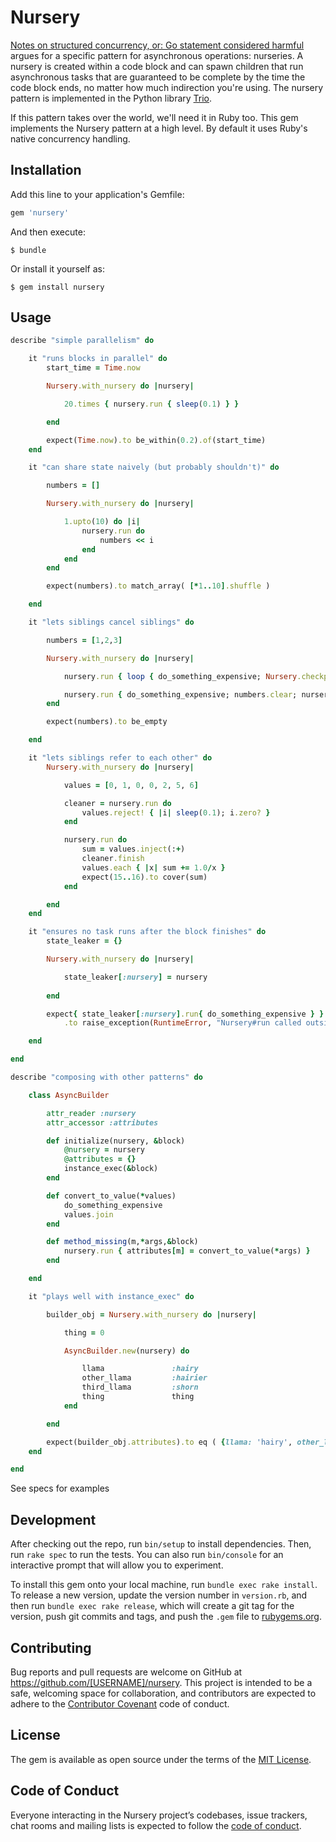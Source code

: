 # Nursery

[Notes on structured concurrency, or: Go statement considered harmful](https://vorpus.org/blog/notes-on-structured-concurrency-or-go-statement-considered-harmful/) argues for a specific pattern for asynchronous operations: nurseries. A nursery is created within a code block and can spawn children that run asynchronous tasks that are guaranteed to be complete by the time the code block ends, no matter how much indirection you're using. The nursery pattern is implemented in the Python library [Trio](https://trio.readthedocs.io/en/latest/index.html).

If this pattern takes over the world, we'll need it in Ruby too. This gem implements the Nursery pattern at a high level. By default it uses Ruby's native concurrency handling.

## Installation

Add this line to your application's Gemfile:

```ruby
gem 'nursery'
```

And then execute:

    $ bundle

Or install it yourself as:

    $ gem install nursery

## Usage

```ruby
describe "simple parallelism" do

	it "runs blocks in parallel" do
		start_time = Time.now

		Nursery.with_nursery do |nursery|

			20.times { nursery.run { sleep(0.1) } }

		end

		expect(Time.now).to be_within(0.2).of(start_time)
	end

	it "can share state naively (but probably shouldn't)" do

		numbers = []

		Nursery.with_nursery do |nursery|

			1.upto(10) do |i|
				nursery.run do
					numbers << i
				end
			end
		end

		expect(numbers).to match_array( [*1..10].shuffle )

	end

	it "lets siblings cancel siblings" do

		numbers = [1,2,3]		

		Nursery.with_nursery do |nursery|

			nursery.run { loop { do_something_expensive; Nursery.checkpoint } }

			nursery.run { do_something_expensive; numbers.clear; nursery.cancel }
		end

		expect(numbers).to be_empty

	end

	it "lets siblings refer to each other" do
		Nursery.with_nursery do |nursery|

			values = [0, 1, 0, 0, 2, 5, 6]

			cleaner = nursery.run do
				values.reject! { |i| sleep(0.1); i.zero? }
			end

			nursery.run do
				sum = values.inject(:+)
				cleaner.finish
				values.each { |x| sum += 1.0/x }
				expect(15..16).to cover(sum)
			end

		end
	end

	it "ensures no task runs after the block finishes" do
		state_leaker = {}

		Nursery.with_nursery do |nursery|

			state_leaker[:nursery] = nursery
		
		end

		expect{ state_leaker[:nursery].run{ do_something_expensive } }
			.to raise_exception(RuntimeError, "Nursery#run called outside of with_nursery block")

	end

end

describe "composing with other patterns" do

	class AsyncBuilder

		attr_reader :nursery
		attr_accessor :attributes

		def initialize(nursery, &block)
			@nursery = nursery
			@attributes = {}
			instance_exec(&block)
		end

		def convert_to_value(*values)
			do_something_expensive
			values.join
		end

		def method_missing(m,*args,&block)
			nursery.run { attributes[m] = convert_to_value(*args) }
		end

	end

	it "plays well with instance_exec" do

		builder_obj = Nursery.with_nursery do |nursery|

			thing = 0

			AsyncBuilder.new(nursery) do

				llama 				:hairy
				other_llama			:hairier
				third_llama			:shorn
				thing				thing
			end

		end

		expect(builder_obj.attributes).to eq ( {llama: 'hairy', other_llama: 'hairier', third_llama: 'shorn', thing: '0'} )
	end

end
```

See specs for examples

## Development

After checking out the repo, run `bin/setup` to install dependencies. Then, run `rake spec` to run the tests. You can also run `bin/console` for an interactive prompt that will allow you to experiment.

To install this gem onto your local machine, run `bundle exec rake install`. To release a new version, update the version number in `version.rb`, and then run `bundle exec rake release`, which will create a git tag for the version, push git commits and tags, and push the `.gem` file to [rubygems.org](https://rubygems.org).

## Contributing

Bug reports and pull requests are welcome on GitHub at https://github.com/[USERNAME]/nursery. This project is intended to be a safe, welcoming space for collaboration, and contributors are expected to adhere to the [Contributor Covenant](http://contributor-covenant.org) code of conduct.

## License

The gem is available as open source under the terms of the [MIT License](https://opensource.org/licenses/MIT).

## Code of Conduct

Everyone interacting in the Nursery project’s codebases, issue trackers, chat rooms and mailing lists is expected to follow the [code of conduct](https://github.com/[USERNAME]/nursery/blob/master/CODE_OF_CONDUCT.md).
